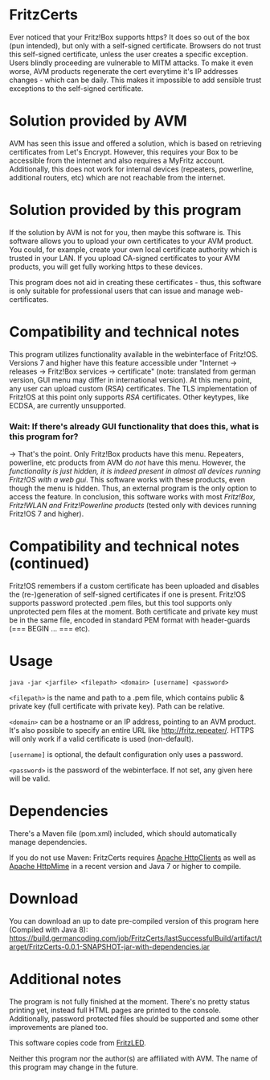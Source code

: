 # FritzCerts
Ever noticed that your Fritz!Box supports https? It does so out of the box (pun intended), but only with a self-signed certificate. Browsers do not trust this self-signed certificate, unless the user creates a specific exception. Users blindly proceeding are vulnerable to MITM attacks. To make it even worse, AVM products regenerate the cert everytime it's IP addresses changes - which can be daily. This makes it impossible to add sensible trust exceptions to the self-signed certificate.

# Solution provided by AVM
AVM has seen this issue and offered a solution, which is based on retrieving certificates from Let's Encrypt. However, this requires your Box to be accessible from the internet and also requires a MyFritz account. Additionally, this does not work for internal devices (repeaters, powerline, additional routers, etc) which are not reachable from the internet.

# Solution provided by this program
If the solution by AVM is not for you, then maybe this software is. This software allows you to upload your own certificates to your AVM product. You could, for example, create your own local certificate authority which is trusted in your LAN. If you upload CA-signed certificates to your AVM products, you will get fully working https to these devices.

This program does not aid in creating these certificates - thus, this software is only suitable for professional users that can issue and manage web-certificates.

# Compatibility and technical notes
This program utilizes functionality available in the webinterface of Fritz!OS. Versions 7 and higher have this feature accessible under "Internet -> releases -> Fritz!Box services -> certificate" (note: translated from german version, GUI menu may differ in international version). At this menu point, any user can upload custom (RSA) certificates. The TLS implementation of Fritz!OS at this point only supports *RSA* certificates. Other keytypes, like ECDSA, are currently unsupported.

### Wait: If there's already GUI functionality that does this, what is this program for?
-> That's the point. Only Fritz!Box products have this menu. Repeaters, powerline, etc products from AVM do *not* have this menu. However, the *functionality is just hidden, it is indeed present in almost all devices running Fritz!OS with a web gui*.
This software works with these products, even though the menu is hidden. Thus, an external program is the only option to access the feature. In conclusion, this software works with most *Fritz!Box, Fritz!WLAN and Fritz!Powerline products* (tested only with devices running Fritz!OS 7 and higher).

# Compatibility and technical notes (continued)
Fritz!OS remembers if a custom certificate has been uploaded and disables the (re-)generation of self-signed certificates if one is present. Fritz!OS supports password protected .pem files, but this tool supports only unprotected pem files at the moment. Both certificate and private key must be in the same file, encoded in standard PEM format with header-guards (=== BEGIN ... === etc).

# Usage
`java -jar <jarfile> <filepath> <domain> [username] <password>`

`<filepath>` is the name and path to a .pem file, which contains public & private key (full certificate with private key). Path can be relative.

`<domain>` can be a hostname or an IP address, pointing to an AVM product. It's also possible to specify an entire URL like http://fritz.repeater/. HTTPS will only work if a valid certificate is used (non-default).

`[username]` is optional, the default configuration only uses a password.

`<password>` is the password of the webinterface. If not set, any given here will be valid.


# Dependencies
There's a Maven file (pom.xml) included, which should automatically manage dependencies. 

If you do not use Maven:
FritzCerts requires [Apache HttpClients](https://hc.apache.org/httpcomponents-client-ga/index.html) as well as [Apache HttpMime](https://hc.apache.org/httpcomponents-client-ga/httpmime/summary.html) in a recent version and Java 7 or higher to compile.

# Download
You can download an up to date pre-compiled version of this program here (Compiled with Java 8):
https://build.germancoding.com/job/FritzCerts/lastSuccessfulBuild/artifact/target/FritzCerts-0.0.1-SNAPSHOT-jar-with-dependencies.jar

# Additional notes
The program is not fully finished at the moment. There's no pretty status printing yet, instead full HTML pages are printed to the console. Additionally, password protected files should be supported and some other improvements are planed too.

This software copies code from [FritzLED](https://github.com/GermanCoding/FritzLED).

Neither this program nor the author(s) are affiliated with AVM. The name of this program may change in the future.
